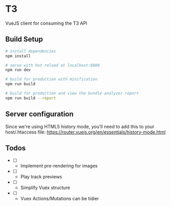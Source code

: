# T3

VueJS client for consuming the T3 API

## Build Setup

``` bash
# install dependencies
npm install

# serve with hot reload at localhost:8080
npm run dev

# build for production with minification
npm run build

# build for production and view the bundle analyzer report
npm run build --report
```

## Server configuration
Since we're using HTML5 history mode, you'll need to add this to your host/.htaccess file:
https://router.vuejs.org/en/essentials/history-mode.html

## Todos
- [ ] - Implement pre-rendering for images
- [ ] - Play track previews
- [ ] - Simplify Vuex structure
- [ ] - Vuex Actions/Mutations can be tidier
